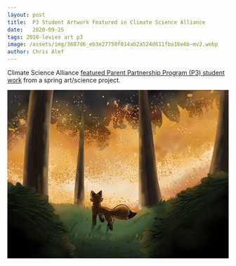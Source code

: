 ```yaml
---
layout: post
title:  P3 Student Artwork Featured in Climate Science Alliance
date:   2020-09-25
tags: 2018-levies art p3
image: /assets/img/3687d6_eb3e27758f814ab2a524d611fba16e6b~mv2.webp
author: Chris Alef
---
```

Climate Science Alliance [featured Parent Partnership Program (P3) student work](https://www.climatesciencealliance.org/post/climate-and-carnivores-a-youth-art-perspective) from a spring art/science project.

![Andrew Cotogna's artwork](/assets/img/3687d6_eb3e27758f814ab2a524d611fba16e6b~mv2.webp)
